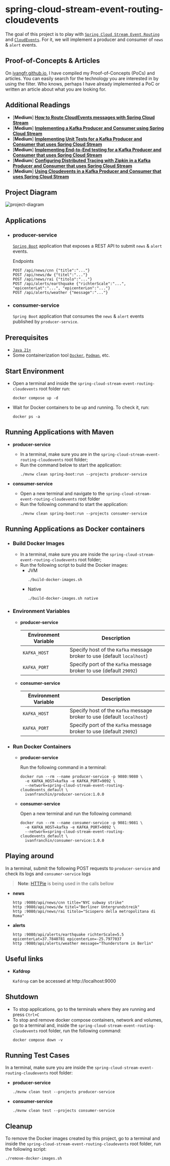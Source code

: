 # spring-cloud-stream-event-routing-cloudevents

The goal of this project is to play with [`Spring Cloud Stream Event Routing`](https://docs.spring.io/spring-cloud-stream/docs/current/reference/html/spring-cloud-stream.html#_event_routing) and [`CloudEvents`](https://cloudevents.io/). For it, we will implement a producer and consumer of `news` & `alert` events.

## Proof-of-Concepts & Articles

On [ivangfr.github.io](https://ivangfr.github.io), I have compiled my Proof-of-Concepts (PoCs) and articles. You can easily search for the technology you are interested in by using the filter. Who knows, perhaps I have already implemented a PoC or written an article about what you are looking for.

## Additional Readings

- \[**Medium**\] [**How to Route CloudEvents messages with Spring Cloud Stream**](https://medium.com/@ivangfr/how-to-route-cloudevents-messages-with-spring-cloud-stream-3cf7a5ab4e17)
- \[**Medium**\] [**Implementing a Kafka Producer and Consumer using Spring Cloud Stream**](https://medium.com/@ivangfr/implementing-a-kafka-producer-and-consumer-using-spring-cloud-stream-d4b9a6a9eab1)
- \[**Medium**\] [**Implementing Unit Tests for a Kafka Producer and Consumer that uses Spring Cloud Stream**](https://medium.com/@ivangfr/implementing-unit-tests-for-a-kafka-producer-and-consumer-that-uses-spring-cloud-stream-f7a98a89fcf2)
- \[**Medium**\] [**Implementing End-to-End testing for a Kafka Producer and Consumer that uses Spring Cloud Stream**](https://medium.com/@ivangfr/implementing-end-to-end-testing-for-a-kafka-producer-and-consumer-that-uses-spring-cloud-stream-fbf5e666899e)
- \[**Medium**\] [**Configuring Distributed Tracing with Zipkin in a Kafka Producer and Consumer that uses Spring Cloud Stream**](https://medium.com/@ivangfr/configuring-distributed-tracing-with-zipkin-in-a-kafka-producer-and-consumer-that-uses-spring-cloud-9f1e55468b9e)
- \[**Medium**\] [**Using Cloudevents in a Kafka Producer and Consumer that uses Spring Cloud Stream**](https://medium.com/@ivangfr/using-cloudevents-in-a-kafka-producer-and-consumer-that-uses-spring-cloud-stream-9c51670b5566)

## Project Diagram

![project-diagram](documentation/project-diagram.jpeg)

## Applications

- ### producer-service

  [`Spring Boot`](https://docs.spring.io/spring-boot/index.html) application that exposes a REST API to submit `news` & `alert` events.

  Endpoints
  ```
  POST /api/news/cnn {"title":"..."}
  POST /api/news/dw {"titel":"..."}
  POST /api/news/rai {"titolo":"..."}
  POST /api/alerts/earthquake {"richterScale":"...", "epicenterLat":"...", "epicenterLon":"..."}
  POST /api/alerts/weather {"message":"..."}
  ```

- ### consumer-service

  `Spring Boot` application that consumes the `news` & `alert` events published by `producer-service`.

## Prerequisites

- [`Java 21+`](https://www.oracle.com/java/technologies/downloads/#java21)
- Some containerization tool [`Docker`](https://www.docker.com), [`Podman`](https://podman.io), etc.

## Start Environment

- Open a terminal and inside the `spring-cloud-stream-event-routing-cloudevents` root folder run:
  ```
  docker compose up -d
  ```

- Wait for Docker containers to be up and running. To check it, run:
  ```
  docker ps -a
  ```

## Running Applications with Maven

- **producer-service**

  - In a terminal, make sure you are in the `spring-cloud-stream-event-routing-cloudevents` root folder;
  - Run the command below to start the application:
    ```
    ./mvnw clean spring-boot:run --projects producer-service
    ```

- **consumer-service**

  - Open a new terminal and navigate to the `spring-cloud-stream-event-routing-cloudevents` root folder
  - Run the following command to start the application:
    ```
    ./mvnw clean spring-boot:run --projects consumer-service
    ```

## Running Applications as Docker containers

- ### Build Docker Images

  - In a terminal, make sure you are inside the `spring-cloud-stream-event-routing-cloudevents` root folder;
  - Run the following script to build the Docker images:
    - JVM
      ```
      ./build-docker-images.sh
      ```
    - Native
      ```
      ./build-docker-images.sh native
      ```

- ### Environment Variables

  - **producer-service**

    | Environment Variable | Description                                                             |
    |----------------------|-------------------------------------------------------------------------|
    | `KAFKA_HOST`         | Specify host of the `Kafka` message broker to use (default `localhost`) |
    | `KAFKA_PORT`         | Specify port of the `Kafka` message broker to use (default `29092`)     |

  - **consumer-service**

    | Environment Variable | Description                                                             |
    |----------------------|-------------------------------------------------------------------------|
    | `KAFKA_HOST`         | Specify host of the `Kafka` message broker to use (default `localhost`) |
    | `KAFKA_PORT`         | Specify port of the `Kafka` message broker to use (default `29092`)     |

- ### Run Docker Containers

  - **producer-service**
    
    Run the following command in a terminal:
    ```
    docker run --rm --name producer-service -p 9080:9080 \
      -e KAFKA_HOST=kafka -e KAFKA_PORT=9092 \
      --network=spring-cloud-stream-event-routing-cloudevents_default \
      ivanfranchin/producer-service:1.0.0
    ```

  - **consumer-service**
    
    Open a new terminal and run the following command:
    ```
    docker run --rm --name consumer-service -p 9081:9081 \
      -e KAFKA_HOST=kafka -e KAFKA_PORT=9092 \
      --network=spring-cloud-stream-event-routing-cloudevents_default \
      ivanfranchin/consumer-service:1.0.0
    ```

## Playing around

In a terminal, submit the following POST requests to `producer-service` and check its logs and `consumer-service` logs

> **Note**: [HTTPie](https://httpie.org/) is being used in the calls bellow

- **news**
  ```
  http :9080/api/news/cnn title="NYC subway strike"
  http :9080/api/news/dw titel="Berliner Untergrundstreik"
  http :9080/api/news/rai titolo="Sciopero della metropolitana di Roma"
  ```

- **alerts**
  ```
  http :9080/api/alerts/earthquake richterScale=5.5 epicenterLat=37.7840781 epicenterLon=-25.7977037
  http :9080/api/alerts/weather message="Thunderstorm in Berlin"
  ```

## Useful links

- **Kafdrop**

  `Kafdrop` can be accessed at http://localhost:9000

## Shutdown

- To stop applications, go to the terminals where they are running and press `Ctrl+C`
- To stop and remove docker compose containers, network and volumes, go to a terminal and, inside the `spring-cloud-stream-event-routing-cloudevents` root folder, run the following command:
  ```
  docker compose down -v
  ```

## Running Test Cases

In a terminal, make sure you are inside the `spring-cloud-stream-event-routing-cloudevents` root folder:

- **producer-service**
  ```
  ./mvnw clean test --projects producer-service
  ```

- **consumer-service**
  ```
  ./mvnw clean test --projects consumer-service
  ```

## Cleanup

To remove the Docker images created by this project, go to a terminal and inside the `spring-cloud-stream-event-routing-cloudevents` root folder, run the following script:
```
./remove-docker-images.sh
```
